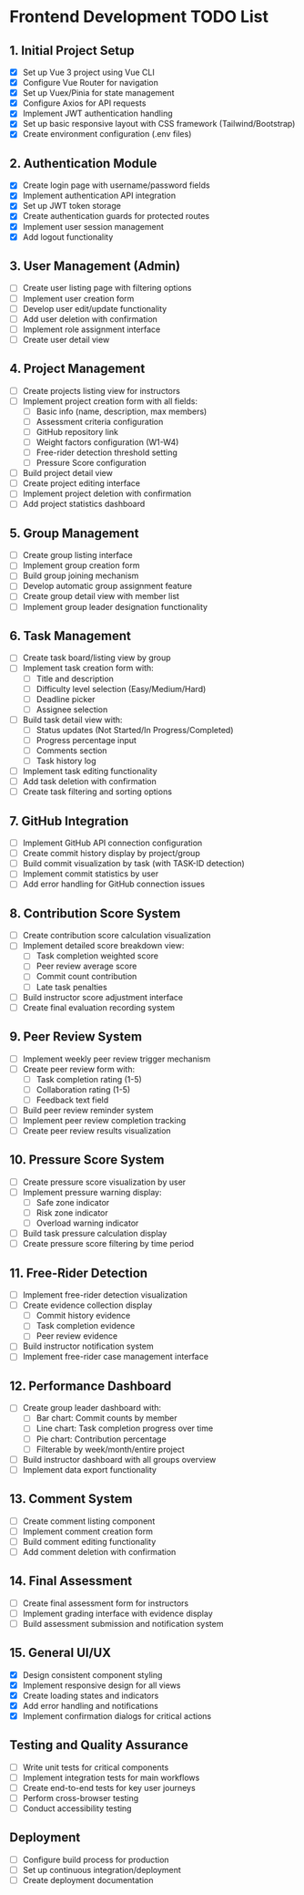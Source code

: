 # Frontend Development TODO List

## 1. Initial Project Setup

- [x] Set up Vue 3 project using Vue CLI
- [x] Configure Vue Router for navigation
- [x] Set up Vuex/Pinia for state management
- [x] Configure Axios for API requests
- [x] Implement JWT authentication handling
- [x] Set up basic responsive layout with CSS framework (Tailwind/Bootstrap)
- [x] Create environment configuration (.env files)

## 2. Authentication Module

- [x] Create login page with username/password fields
- [x] Implement authentication API integration
- [x] Set up JWT token storage
- [x] Create authentication guards for protected routes
- [x] Implement user session management
- [x] Add logout functionality

## 3. User Management (Admin)

- [ ] Create user listing page with filtering options
- [ ] Implement user creation form
- [ ] Develop user edit/update functionality
- [ ] Add user deletion with confirmation
- [ ] Implement role assignment interface
- [ ] Create user detail view

## 4. Project Management

- [ ] Create projects listing view for instructors
- [ ] Implement project creation form with all fields:
  - [ ] Basic info (name, description, max members)
  - [ ] Assessment criteria configuration
  - [ ] GitHub repository link
  - [ ] Weight factors configuration (W1-W4)
  - [ ] Free-rider detection threshold setting
  - [ ] Pressure Score configuration
- [ ] Build project detail view
- [ ] Create project editing interface
- [ ] Implement project deletion with confirmation
- [ ] Add project statistics dashboard

## 5. Group Management

- [ ] Create group listing interface
- [ ] Implement group creation form
- [ ] Build group joining mechanism
- [ ] Develop automatic group assignment feature
- [ ] Create group detail view with member list
- [ ] Implement group leader designation functionality

## 6. Task Management

- [ ] Create task board/listing view by group
- [ ] Implement task creation form with:
  - [ ] Title and description
  - [ ] Difficulty level selection (Easy/Medium/Hard)
  - [ ] Deadline picker
  - [ ] Assignee selection
- [ ] Build task detail view with:
  - [ ] Status updates (Not Started/In Progress/Completed)
  - [ ] Progress percentage input
  - [ ] Comments section
  - [ ] Task history log
- [ ] Implement task editing functionality
- [ ] Add task deletion with confirmation
- [ ] Create task filtering and sorting options

## 7. GitHub Integration

- [ ] Implement GitHub API connection configuration
- [ ] Create commit history display by project/group
- [ ] Build commit visualization by task (with TASK-ID detection)
- [ ] Implement commit statistics by user
- [ ] Add error handling for GitHub connection issues

## 8. Contribution Score System

- [ ] Create contribution score calculation visualization
- [ ] Implement detailed score breakdown view:
  - [ ] Task completion weighted score
  - [ ] Peer review average score
  - [ ] Commit count contribution
  - [ ] Late task penalties
- [ ] Build instructor score adjustment interface
- [ ] Create final evaluation recording system

## 9. Peer Review System

- [ ] Implement weekly peer review trigger mechanism
- [ ] Create peer review form with:
  - [ ] Task completion rating (1-5)
  - [ ] Collaboration rating (1-5)
  - [ ] Feedback text field
- [ ] Build peer review reminder system
- [ ] Implement peer review completion tracking
- [ ] Create peer review results visualization

## 10. Pressure Score System

- [ ] Create pressure score visualization by user
- [ ] Implement pressure warning display:
  - [ ] Safe zone indicator
  - [ ] Risk zone indicator
  - [ ] Overload warning indicator
- [ ] Build task pressure calculation display
- [ ] Create pressure score filtering by time period

## 11. Free-Rider Detection

- [ ] Implement free-rider detection visualization
- [ ] Create evidence collection display
  - [ ] Commit history evidence
  - [ ] Task completion evidence
  - [ ] Peer review evidence
- [ ] Build instructor notification system
- [ ] Implement free-rider case management interface

## 12. Performance Dashboard

- [ ] Create group leader dashboard with:
  - [ ] Bar chart: Commit counts by member
  - [ ] Line chart: Task completion progress over time
  - [ ] Pie chart: Contribution percentage
  - [ ] Filterable by week/month/entire project
- [ ] Build instructor dashboard with all groups overview
- [ ] Implement data export functionality

## 13. Comment System

- [ ] Create comment listing component
- [ ] Implement comment creation form
- [ ] Build comment editing functionality
- [ ] Add comment deletion with confirmation

## 14. Final Assessment

- [ ] Create final assessment form for instructors
- [ ] Implement grading interface with evidence display
- [ ] Build assessment submission and notification system

## 15. General UI/UX

- [x] Design consistent component styling
- [x] Implement responsive design for all views
- [x] Create loading states and indicators
- [x] Add error handling and notifications
- [x] Implement confirmation dialogs for critical actions

## Testing and Quality Assurance

- [ ] Write unit tests for critical components
- [ ] Implement integration tests for main workflows
- [ ] Create end-to-end tests for key user journeys
- [ ] Perform cross-browser testing
- [ ] Conduct accessibility testing

## Deployment

- [ ] Configure build process for production
- [ ] Set up continuous integration/deployment
- [ ] Create deployment documentation
